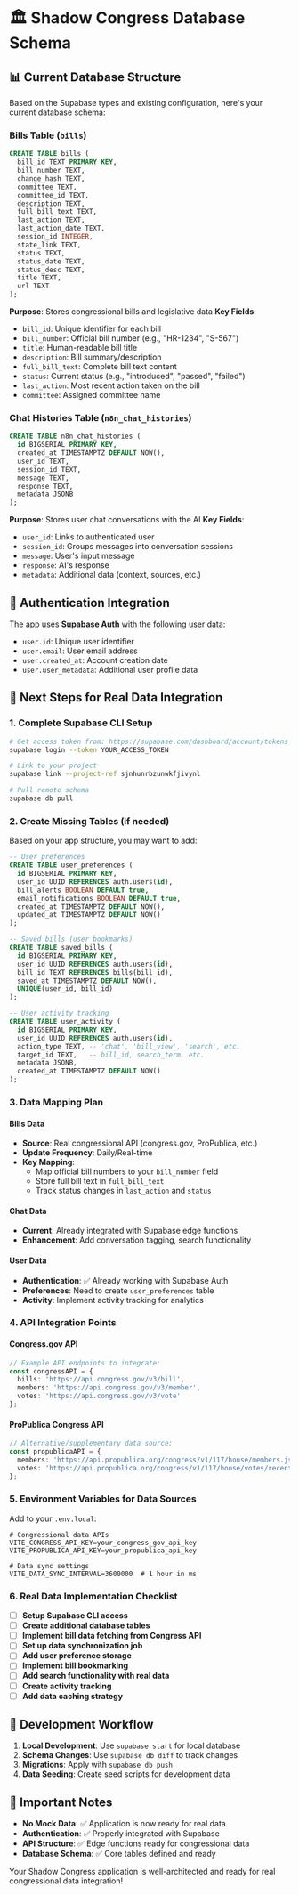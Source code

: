 # 🏛️ Shadow Congress Database Schema

## 📊 Current Database Structure

Based on the Supabase types and existing configuration, here's your current database schema:

### **Bills Table** (`bills`)
```sql
CREATE TABLE bills (
  bill_id TEXT PRIMARY KEY,
  bill_number TEXT,
  change_hash TEXT,
  committee TEXT,
  committee_id TEXT,
  description TEXT,
  full_bill_text TEXT,
  last_action TEXT,
  last_action_date TEXT,
  session_id INTEGER,
  state_link TEXT,
  status TEXT,
  status_date TEXT,
  status_desc TEXT,
  title TEXT,
  url TEXT
);
```

**Purpose**: Stores congressional bills and legislative data
**Key Fields**:
- `bill_id`: Unique identifier for each bill
- `bill_number`: Official bill number (e.g., "HR-1234", "S-567")
- `title`: Human-readable bill title
- `description`: Bill summary/description
- `full_bill_text`: Complete bill text content
- `status`: Current status (e.g., "introduced", "passed", "failed")
- `last_action`: Most recent action taken on the bill
- `committee`: Assigned committee name

### **Chat Histories Table** (`n8n_chat_histories`)
```sql
CREATE TABLE n8n_chat_histories (
  id BIGSERIAL PRIMARY KEY,
  created_at TIMESTAMPTZ DEFAULT NOW(),
  user_id TEXT,
  session_id TEXT,
  message TEXT,
  response TEXT,
  metadata JSONB
);
```

**Purpose**: Stores user chat conversations with the AI
**Key Fields**:
- `user_id`: Links to authenticated user
- `session_id`: Groups messages into conversation sessions
- `message`: User's input message
- `response`: AI's response
- `metadata`: Additional data (context, sources, etc.)

## 🔗 Authentication Integration

The app uses **Supabase Auth** with the following user data:
- `user.id`: Unique user identifier
- `user.email`: User email address
- `user.created_at`: Account creation date
- `user.user_metadata`: Additional user profile data

## 🚀 Next Steps for Real Data Integration

### 1. **Complete Supabase CLI Setup**
```bash
# Get access token from: https://supabase.com/dashboard/account/tokens
supabase login --token YOUR_ACCESS_TOKEN

# Link to your project
supabase link --project-ref sjnhunrbzunwkfjivynl

# Pull remote schema
supabase db pull
```

### 2. **Create Missing Tables** (if needed)
Based on your app structure, you may want to add:

```sql
-- User preferences
CREATE TABLE user_preferences (
  id BIGSERIAL PRIMARY KEY,
  user_id UUID REFERENCES auth.users(id),
  bill_alerts BOOLEAN DEFAULT true,
  email_notifications BOOLEAN DEFAULT true,
  created_at TIMESTAMPTZ DEFAULT NOW(),
  updated_at TIMESTAMPTZ DEFAULT NOW()
);

-- Saved bills (user bookmarks)
CREATE TABLE saved_bills (
  id BIGSERIAL PRIMARY KEY,
  user_id UUID REFERENCES auth.users(id),
  bill_id TEXT REFERENCES bills(bill_id),
  saved_at TIMESTAMPTZ DEFAULT NOW(),
  UNIQUE(user_id, bill_id)
);

-- User activity tracking
CREATE TABLE user_activity (
  id BIGSERIAL PRIMARY KEY,
  user_id UUID REFERENCES auth.users(id),
  action_type TEXT, -- 'chat', 'bill_view', 'search', etc.
  target_id TEXT,   -- bill_id, search_term, etc.
  metadata JSONB,
  created_at TIMESTAMPTZ DEFAULT NOW()
);
```

### 3. **Data Mapping Plan**

#### **Bills Data**
- **Source**: Real congressional API (congress.gov, ProPublica, etc.)
- **Update Frequency**: Daily/Real-time
- **Key Mapping**:
  - Map official bill numbers to your `bill_number` field
  - Store full bill text in `full_bill_text`
  - Track status changes in `last_action` and `status`

#### **Chat Data**
- **Current**: Already integrated with Supabase edge functions
- **Enhancement**: Add conversation tagging, search functionality

#### **User Data**
- **Authentication**: ✅ Already working with Supabase Auth
- **Preferences**: Need to create `user_preferences` table
- **Activity**: Implement activity tracking for analytics

### 4. **API Integration Points**

#### **Congress.gov API**
```typescript
// Example API endpoints to integrate:
const congressAPI = {
  bills: 'https://api.congress.gov/v3/bill',
  members: 'https://api.congress.gov/v3/member',
  votes: 'https://api.congress.gov/v3/vote'
};
```

#### **ProPublica Congress API**
```typescript
// Alternative/supplementary data source:
const propublicaAPI = {
  members: 'https://api.propublica.org/congress/v1/117/house/members.json',
  votes: 'https://api.propublica.org/congress/v1/117/house/votes/recent.json'
};
```

### 5. **Environment Variables for Data Sources**

Add to your `.env.local`:
```env
# Congressional data APIs
VITE_CONGRESS_API_KEY=your_congress_gov_api_key
VITE_PROPUBLICA_API_KEY=your_propublica_api_key

# Data sync settings
VITE_DATA_SYNC_INTERVAL=3600000  # 1 hour in ms
```

### 6. **Real Data Implementation Checklist**

- [ ] **Setup Supabase CLI access**
- [ ] **Create additional database tables**
- [ ] **Implement bill data fetching from Congress API**
- [ ] **Set up data synchronization job**
- [ ] **Add user preference storage**
- [ ] **Implement bill bookmarking**
- [ ] **Add search functionality with real data**
- [ ] **Create activity tracking**
- [ ] **Add data caching strategy**

## 🔧 Development Workflow

1. **Local Development**: Use `supabase start` for local database
2. **Schema Changes**: Use `supabase db diff` to track changes
3. **Migrations**: Apply with `supabase db push`
4. **Data Seeding**: Create seed scripts for development data

## 🚨 Important Notes

- **No Mock Data**: ✅ Application is now ready for real data
- **Authentication**: ✅ Properly integrated with Supabase
- **API Structure**: ✅ Edge functions ready for congressional data
- **Database Schema**: ✅ Core tables defined and ready

Your Shadow Congress application is well-architected and ready for real congressional data integration!